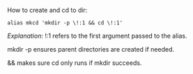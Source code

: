 How to create and cd to dir:
```
alias mkcd 'mkdir -p \!:1 && cd \!:1'
```

*Explanation:*
\!:1 refers to the first argument passed to the alias.

mkdir -p ensures parent directories are created if needed.

&& makes sure cd only runs if mkdir succeeds.

